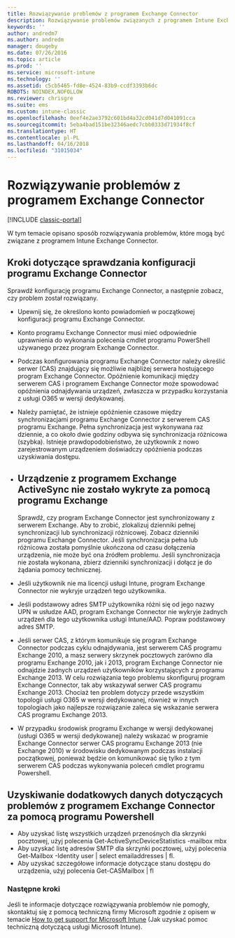 ```yaml
---
title: Rozwiązywanie problemów z programem Exchange Connector
description: Rozwiązywanie problemów związanych z programem Intune Exchange Connector.
keywords: ''
author: andredm7
ms.author: andredm
manager: dougeby
ms.date: 07/26/2016
ms.topic: article
ms.prod: ''
ms.service: microsoft-intune
ms.technology: ''
ms.assetid: c5cb5465-fd8e-4524-83b9-ccdf3393b6dc
ROBOTS: NOINDEX,NOFOLLOW
ms.reviewer: chrisgre
ms.suite: ems
ms.custom: intune-classic
ms.openlocfilehash: 0eef4e2ae3792c601bd4a32cd041d7d041091cca
ms.sourcegitcommit: 5eba4bad151be32346aedc7cbb0333d71934f8cf
ms.translationtype: HT
ms.contentlocale: pl-PL
ms.lasthandoff: 04/16/2018
ms.locfileid: "31015034"
---
```

# <a name="troubleshoot-the-exchange-connector"></a>Rozwiązywanie problemów z programem Exchange Connector

[!INCLUDE [classic-portal](../includes/classic-portal.md)]

W tym temacie opisano sposób rozwiązywania problemów, które mogą być związane z programem Intune Exchange Connector.

## <a name="steps-for-checking-the-connector-configuration"></a>Kroki dotyczące sprawdzania konfiguracji programu Exchange Connector 

Sprawdź konfigurację programu Exchange Connector, a następnie zobacz, czy problem został rozwiązany.

- Upewnij się, że określono konto powiadomień w początkowej konfiguracji programu Exchange Connector.
- Konto programu Exchange Connector musi mieć odpowiednie uprawnienia do wykonania polecenia cmdlet programu PowerShell używanego przez program Exchange Connector.
- Podczas konfigurowania programu Exchange Connector należy określić serwer (CAS) znajdujący się możliwie najbliżej serwera hostującego program Exchange Connector. Opóźnienie komunikacji między serwerem CAS i programem Exchange Connector może spowodować opóźnienia odnajdywania urządzeń, zwłaszcza w przypadku korzystania z usługi O365 w wersji dedykowanej.
- Należy pamiętać, że istnieje opóźnienie czasowe między synchronizacjami programu Exchange Connector z serwerem CAS programu Exchange. Pełna synchronizacja jest wykonywana raz dziennie, a co około dwie godziny odbywa się synchronizacja różnicowa (szybka). Istnieje prawdopodobieństwo, że użytkownik z nowo zarejestrowanym urządzeniem doświadczy opóźnienia podczas uzyskiwania dostępu.
- 
  ## <a name="exchange-activesync-device-not-discovered-from-exchange"></a>Urządzenie z programem Exchange ActiveSync nie zostało wykryte za pomocą programu Exchange
  Sprawdź, czy program Exchange Connector jest synchronizowany z serwerem Exchange. Aby to zrobić, zlokalizuj dzienniki pełnej synchronizacji lub synchronizacji różnicowej. Zobacz dzienniki programu Exchange Connector. Jeśli synchronizacja pełna lub różnicowa została pomyślnie ukończona od czasu dołączenia urządzenia, nie może być ona źródłem problemu. Jeśli synchronizacja nie została wykonana, zbierz dzienniki synchronizacji i dołącz je do żądania pomocy technicznej.

- Jeśli użytkownik nie ma licencji usługi Intune, program Exchange Connector nie wykryje urządzeń tego użytkownika.
- Jeśli podstawowy adres SMTP użytkownika różni się od jego nazwy UPN w usłudze AAD, program Exchange Connector nie wykryje żadnych urządzeń dla tego użytkownika usługi Intune/AAD. Popraw podstawowy adres SMTP.
- Jeśli serwer CAS, z którym komunikuje się program Exchange Connector podczas cyklu odnajdywania, jest serwerem CAS programu Exchange 2010, a masz serwery skrzynek pocztowych zarówno dla programu Exchange 2010, jak i 2013, program Exchange Connector nie odnajdzie żadnych urządzeń użytkowników korzystających z programu Exchange 2013. W celu rozwiązania tego problemu skonfiguruj program Exchange Connector, tak aby wskazywał serwer CAS programu Exchange 2013.  Chociaż ten problem dotyczy przede wszystkim topologii usługi O365 w wersji dedykowanej, również w innych topologiach jako najlepsze rozwiązanie zaleca się wskazanie serwera CAS programu Exchange 2013.
- W przypadku środowisk programu Exchange w wersji dedykowanej (usługi O365 w wersji dedykowanej) należy wskazać w programie Exchange Connector serwer CAS programu Exchange 2013 (nie Exchange 2010) w środowisku dedykowanym podczas instalacji początkowej, ponieważ będzie on komunikować się tylko z tym serwerem CAS podczas wykonywania poleceń cmdlet programu Powershell.


## <a name="using-powershell-to-get-more-data-on-exchange-connector-issues"></a>Uzyskiwanie dodatkowych danych dotyczących problemów z programem Exchange Connector za pomocą programu Powershell
- Aby uzyskać listę wszystkich urządzeń przenośnych dla skrzynki pocztowej, użyj polecenia Get-ActiveSyncDeviceStatistics -mailbox mbx
- Aby uzyskać listę adresów SMTP dla skrzynki pocztowej, użyj polecenia Get-Mailbox -Identity user | select emailaddresses | fl.
- Aby uzyskać szczegółowe informacje dotyczące stanu dostępu do urządzenia, użyj polecenia Get-CASMailbox <upn> | fl

### <a name="next-steps"></a>Następne kroki
Jeśli te informacje dotyczące rozwiązywania problemów nie pomogły, skontaktuj się z pomocą techniczną firmy Microsoft zgodnie z opisem w temacie [How to get support for Microsoft Intune](how-to-get-support-for-microsoft-intune.md) (Jak uzyskać pomoc techniczną dotyczącą usługi Microsoft Intune).
